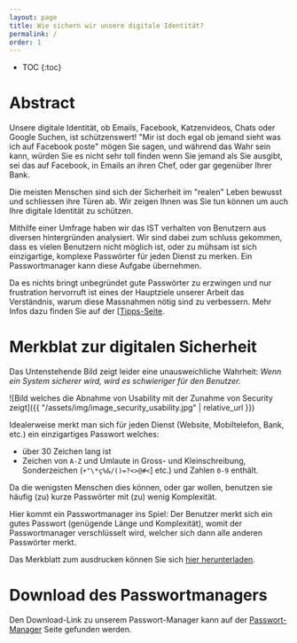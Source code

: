 ```yaml
---
layout: page
title: Wie sichern wir unsere digitale Identität?
permalink: /
order: 1
---
```

* TOC
{:toc}

# Abstract
Unsere digitale Identität, ob Emails, Facebook, Katzenvideos, Chats oder Google Suchen, ist schützenswert!
"Mir ist doch egal ob jemand sieht was ich auf Facebook poste" mögen Sie sagen, und während das Wahr sein kann, würden Sie es nicht sehr toll finden wenn Sie jemand als Sie ausgibt, sei das auf Facebook, in Emails an ihren Chef, oder gar gegenüber Ihrer Bank.

Die meisten Menschen sind sich der Sicherheit im "realen" Leben bewusst und schliessen ihre Türen ab. Wir zeigen Ihnen was Sie tun können um auch Ihre digitale Identität zu schützen.

Mithilfe einer Umfrage haben wir das IST verhalten von Benutzern aus diversen hintergründen analysiert. Wir sind dabei zum schluss gekommen, dass es vielen Benutzern nicht möglich ist, oder zu mühsam ist sich einzigartige, komplexe Passwörter für jeden Dienst zu merken. Ein Passwortmanager kann diese Aufgabe übernehmen.

Da es nichts bringt unbegründet gute Passwörter zu erzwingen und nur frustration hervorruft ist eines der Hauptziele unserer Arbeit das Verständnis, warum diese Massnahmen nötig sind zu verbessern. Mehr Infos dazu finden Sie auf der [[Tipps-Seite](https://martyschaer.github.io/passmanager/tipps/).

# Merkblat zur digitalen Sicherheit
Das Untenstehende Bild zeigt leider eine unausweichliche Wahrheit: *Wenn ein System sicherer wird, wird es schwieriger für den Benutzer.*

![Bild welches die Abnahme von Usability mit der Zunahme von Security zeigt]({{ "/assets/img/image_security_usability.jpg" | relative_url }})

Idealerweise merkt man sich für jeden Dienst (Website, Mobiltelefon, Bank, etc.) ein einzigartiges Passwort welches:

 - über 30 Zeichen lang ist
 - Zeichen von `A-Z` und Umlaute in Gross- und Kleinschreibung, Sonderzeichen (`+"\*ç%&/()=?<>@#<`] etc.) und Zahlen `0-9` enthält.

Da die wenigsten Menschen dies können, oder gar wollen, benutzen sie häufig (zu) kurze Passwörter mit (zu) wenig Komplexität.

Hier kommt ein Passwortmanager ins Spiel: Der Benutzer merkt sich ein gutes Passwort (genügende Länge und Komplexität), womit der Passwortmanager verschlüsselt wird, welcher sich dann alle anderen Passwörter merkt.

Das Merkblatt zum ausdrucken können Sie sich [hier herunterladen](/passmanager/assets/pdf/merkblatt.pdf).

# Download des Passwortmanagers
Den Download-Link zu unserem Passwort-Manager kann auf der [Passwort-Manager](/passmanager/passwort-manager) Seite gefunden werden.
